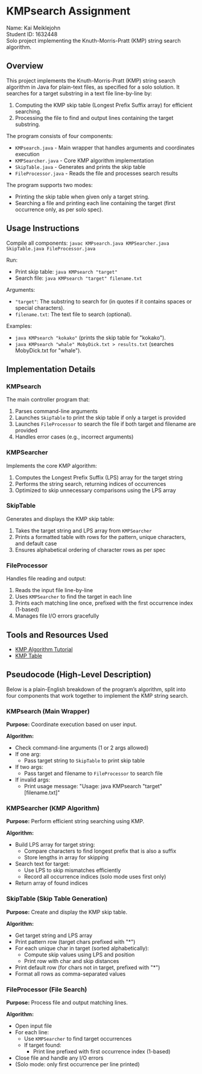 # KMPsearch Assignment
Name: Kai Meiklejohn  
Student ID: 1632448  
Solo project implementing the Knuth-Morris-Pratt (KMP) string search algorithm.

## Overview
This project implements the Knuth-Morris-Pratt (KMP) string search algorithm in Java for plain-text files, as specified for a solo solution. It searches for a target substring in a text file line-by-line by:

1. Computing the KMP skip table (Longest Prefix Suffix array) for efficient searching.
2. Processing the file to find and output lines containing the target substring.

The program consists of four components:
- `KMPsearch.java` - Main wrapper that handles arguments and coordinates execution
- `KMPSearcher.java` - Core KMP algorithm implementation
- `SkipTable.java` - Generates and prints the skip table
- `FileProcessor.java` - Reads the file and processes search results

The program supports two modes:
- Printing the skip table when given only a target string.
- Searching a file and printing each line containing the target (first occurrence only, as per solo spec).

## Usage Instructions
Compile all components: `javac KMPsearch.java KMPSearcher.java SkipTable.java FileProcessor.java`

Run:
- Print skip table: `java KMPsearch "target"`
- Search file: `java KMPsearch "target" filename.txt`

Arguments:
- `"target"`: The substring to search for (in quotes if it contains spaces or special characters).
- `filename.txt`: The text file to search (optional).

Examples:
- `java KMPsearch "kokako"` (prints the skip table for "kokako").
- `java KMPsearch "whale" MobyDick.txt > results.txt` (searches MobyDick.txt for "whale").

## Implementation Details

### KMPsearch
The main controller program that:
1. Parses command-line arguments
2. Launches `SkipTable` to print the skip table if only a target is provided
3. Launches `FileProcessor` to search the file if both target and filename are provided
4. Handles error cases (e.g., incorrect arguments)

### KMPSearcher
Implements the core KMP algorithm:
1. Computes the Longest Prefix Suffix (LPS) array for the target string
2. Performs the string search, returning indices of occurrences
3. Optimized to skip unnecessary comparisons using the LPS array

### SkipTable
Generates and displays the KMP skip table:
1. Takes the target string and LPS array from `KMPSearcher`
2. Prints a formatted table with rows for the pattern, unique characters, and default case
3. Ensures alphabetical ordering of character rows as per spec

### FileProcessor
Handles file reading and output:
1. Reads the input file line-by-line
2. Uses `KMPSearcher` to find the target in each line
3. Prints each matching line once, prefixed with the first occurrence index (1-based)
4. Manages file I/O errors gracefully

## Tools and Resources Used
- [KMP Algorithm Tutorial](https://www.geeksforgeeks.org/kmp-algorithm-for-pattern-searching/)
- [KMP Table](https://stackoverflow.com/questions/13792118/kmp-prefix-table)

## Pseudocode (High-Level Description)
Below is a plain-English breakdown of the program’s algorithm, split into four components that work together to implement the KMP string search.

### KMPsearch (Main Wrapper)
**Purpose:** Coordinate execution based on user input.

**Algorithm:**
- Check command-line arguments (1 or 2 args allowed)
- If one arg:
  - Pass target string to `SkipTable` to print skip table
- If two args:
  - Pass target and filename to `FileProcessor` to search file
- If invalid args:
  - Print usage message: "Usage: java KMPsearch \"target\" [filename.txt]"

### KMPSearcher (KMP Algorithm)
**Purpose:** Perform efficient string searching using KMP.

**Algorithm:**
- Build LPS array for target string:
  - Compare characters to find longest prefix that is also a suffix
  - Store lengths in array for skipping
- Search text for target:
  - Use LPS to skip mismatches efficiently
  - Record all occurrence indices (solo mode uses first only)
- Return array of found indices

### SkipTable (Skip Table Generation)
**Purpose:** Create and display the KMP skip table.

**Algorithm:**
- Get target string and LPS array
- Print pattern row (target chars prefixed with "*")
- For each unique char in target (sorted alphabetically):
  - Compute skip values using LPS and position
  - Print row with char and skip distances
- Print default row (for chars not in target, prefixed with "*")
- Format all rows as comma-separated values

### FileProcessor (File Search)
**Purpose:** Process file and output matching lines.

**Algorithm:**
- Open input file
- For each line:
  - Use `KMPSearcher` to find target occurrences
  - If target found:
    - Print line prefixed with first occurrence index (1-based)
- Close file and handle any I/O errors
- (Solo mode: only first occurrence per line printed)
